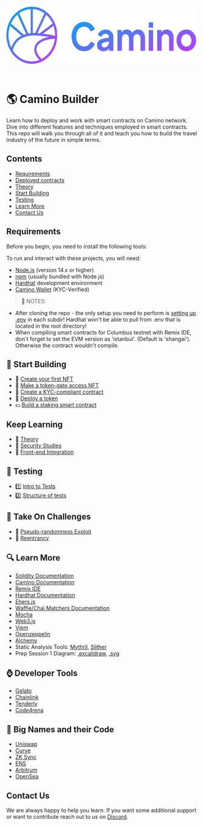 <p align="center">
  <img src="https://github.com/juuroudojo/images/blob/main/camino-logo.png" height="150" />
</p>

<br/>



# 🌎 Camino Builder

Learn how to deploy and work with smart contracts on Camino network. Dive into different features and techniques employed in smart contracts. This repo will walk you through all of it and teach you how to build the travel industry of the future in simple terms.


## Contents

- [Requirements](#requirements)
- [Deployed contracts](#deployed-interactable-contracts)
- [Theory]()
- [Start Building](#start-building)
- [Testing](#testing)
- [Learn More](#learn-more)
- [Contact Us](#contact-us)

## Requirements

Before you begin, you need to install the following tools:

To run and interact with these projects, you will need:

- [Node.js](https://nodejs.org/en/download/) (version 14.x or higher)
- [npm](https://www.npmjs.com/get-npm) (usually bundled with Node.js)
- [Hardhat](https://hardhat.org/getting-started/#overview) development environment
- [Camino Wallet](https://suite.camino.network/login/) (KYC-Verified)


> 🚩 NOTES: 
- After cloning the repo - the only setup you need to perform is [setting up .env](https://github.com/chain4travel/camino-builder/setup) in each subdir! Hardhat won't be able to pull from .env that is located in the root directory!
- When compiling smart contracts for Columbus testnet with Remix IDE, don't forget to set the EVM version as 'istanbul'.
(Default is 'shangai'). Otherwise the contract wouldn't compile.



## 📜 Start Building
 - 🍋  [Create your first NFT](https://github.com/chain4travel/camino-builder/tree/c4t/nft)
 - 🎫  [Make a token-gate access NFT](https://github.com/chain4travel/camino-builder/tree/c4t/token-gate)
 - 💸  [Create a KYC-compliant contract](https://github.com/chain4travel/camino-builder/tree/c4t/kyc)
 - 💎  [Deploy a token](https://github.com/chain4travel/camino-builder/tree/c4t/token)
 - 💵  [Build a staking smart contract](https://github.com/chain4travel/camino-builder/tree/c4t/staking)
 

## Keep Learning
- 💾 [Theory](https://github.com/chain4travel/camino-builder/tree/c4t/theory)
- 🐚 [Security Studies](https://github.com/chain4travel/camino-builder/tree/c4t/security)
- 🌸 [Front-end Integration](https://github.com/chain4travel/camino-builder/tree/c4t/front-end)

## 🔌 Testing
- 1️⃣ [Intro to Tests](https://github.com/chain4travel/camino-builder/tree/c4t/testing/intro)
- 2️⃣ [Structure of tests](https://github.com/chain4travel/camino-builder/tree/c4t/testing/structure)

## 🔐 Take On Challenges
- 🎲 [Pseudo-randomness Exploit](https://github.com/chain4travel/camino-builder/tree/c4t/challenges/random)
- 🔂 [Reentrancy](https://github.com/chain4travel/camino-builder/tree/c4t/challenges/reentrancy)


## 🔍 Learn More
- [Solidity Documentation](https://docs.soliditylang.org/en/develop/)
- [Camino Documentation](https://docs.camino.network/)
- [Remix IDE](https://remix.ethereum.org/)
- [Hardhat Documentation](https://hardhat.org/docs)
- [Ehers.js](https://docs.ethers.org/)
- [Waffle/Chai Matchers Documentation](https://ethereum-waffle.readthedocs.io/en/latest/matchers.html)
- [Mocha](https://mochajs.org/)
- [Web3.js](https://web3js.readthedocs.io/en/v1.10.0/)
- [Viem](https://viem.sh/)
- [Openzeppelin](https://www.openzeppelin.com/)
- [Alchemy](https://www.alchemy.com/)
- Static Analysis Tools: [Mythril](https://mythril.ai/), [Slither](https://github.com/crytic/slither)
- Prep Session 1 Diagram: [.excalidraw](https://github.com/chain4travel/camino-builder/tree/c4t/utils/ps.excalidraw), [.svg](https://github.com/chain4travel/camino-builder/tree/c4t/utils/ps1.svg)

## ⌚ Developer Tools
- [Gelato](https://www.gelato.network/automate)
- [Chainlink](https://chain.link/)
- [Tenderly](https://tenderly.co/)
- [Code4rena](https://code4rena.com/)

## 🔦 Big Names and their Code
- [Uniswap](https://github.com/Uniswap/v2-periphery/tree/master)
- [Curve](https://github.com/curvefi/curve-contract)
- [ZK Sync](https://github.com/code-423n4/2023-03-zksync/tree/main/contracts)
- [ENS](https://github.com/code-423n4/2023-10-ens/tree/main/contracts)
- [Arbitrum](https://github.com/ArbitrumFoundation/governance/tree/c18de53820c505fc459f766c1b224810eaeaabc5/src/security-council-mgmt)
- [OpenSea](https://github.com/ProjectOpenSea/seaport/tree/5de7302bc773d9821ba4759e47fc981680911ea0/contracts)


## Contact Us

We are always happy to help you learn. If you want some additional support or want to contribute reach out to us on [Discord](https://discord.gg/camino).
  




